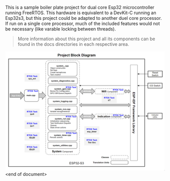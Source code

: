 This is a sample boiler plate project for dual core Esp32 microcontroller running FreeRTOS.  This hardware is equivalent to a DevKit-C running an Esp32s3, but this project could be adapted
to another duel core processor.   If run on a single core processor, much of the included features would not be necessary (like varable locking between threads).

>More information about this project and all its components can be found in the docs directories in each respective area.

![system_block](./docs/images/project_block.png)
\<end of document>